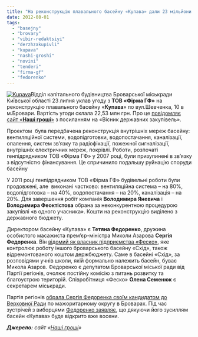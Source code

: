 ```yaml
---
title: "На реконструкцію плавального басейну «Купава» дали 23 мільйони з держбюджету"
date: 2012-08-01
tags: 
  - "basejny"
  - "brovary"
  - "vibir-redaktsiyi"
  - "derzhzakupivli"
  - "kupava"
  - "nashi-groshi"
  - "novini"
  - "tenderi"
  - "firma-gf"
  - "fedorenko"
---
```


[![](https://mpz.brovary.org/wp-content/uploads/2012/08/Kupava.jpg "Kupava")](https://mpz.brovary.org/wp-content/uploads/2012/08/Kupava.jpg)Відділ капітального будівництва Броварської міськради Київської області 23 липня уклав угоду з **ТОВ «Фірма ГФ»** на реконструкцію плавального басейну «**Купава**» по вул.Шевченка, 10 в м.Бровари. Вартість угоди склала 22,53 млн грн. Про це [повідомляє сайт «**Наші гроші**»](http://nashigroshi.org/2012/08/01/azarov-dav-23-miljony-na-basejn-v-brovarah-svojemu-masazhystu-kandydatu-v-nardepy/) з посиланням на «Вісник державних закупівель».

Проектом  була передбачена реконструкція внутрішніх мереж басейну: вентиляційної системи, водопідготовки, водопостачання, каналізації, опалення, систем зв’язку та радіофікації, пожежної сигналізації, внутрішніх електричних мереж, покрівлі. Роботи, розпочаті генпідрядником ТОВ «Фірма ГФ» у 2007 році, були призупинені в зв’язку з відсутністю фінансування. Це спричинило подальшу руйнацію споруди басейну

У 2011 році генпідрядником ТОВ «Фірма ГФ» будівельні роботи були продовжені, але  виконані частково: вентиляційна система – на 80%, водопідготовка – на 40%, водопостачання – на 20%, каналізація – на 20%. Для завершення робіт компанія **Володимира Яневича** і **Володимира Феоктістова** обрана за неконкурентною процедурою закупівлі «в одного учасника». Кошти на реконструкцію виділено з державного бюджету.

Директором басейну «Купава» є **Тетяна Федоренко**, дружина особистого масажиста прем’єр-міністра Миколи Азарова **Сергія Федоренка**. Він [відомий як власник підприємства «Феско»](http://nashigroshi.org/2011/12/13/azarov-dav-z-derzhbyudzhetu-13-miljoniv-na-shkilnyj-basejn-i-zabrav-joho-u-shkolyariv-%E2%80%93-plavaje-sam/), яке контролює роботу іншого броварського басейну «Схід», також відремонтованого коштом держбюджету. Саме в басейні «Схід», за розповідями учнів школи, якій формально належить басейн, буває Микола Азаров. Федоренко є депутатом Броварської міської ради від Партії регіонів, очолює постійну комісію з питань розвитку та благоустрою територій. Співробітниця «Феско» **Олена Семенюк** є секретарем міськради.

Партія регіонів [обрала Сергія Федоренка своїм кандидатом до Верховної Ради](https://mpz.brovary.org/partiya-regioniv-ofitsiyno-visunula-sergiya-fedorenka-kandidatom-u-narodni-deputati-po-mazhoritarnomu-okrugu-97/) по мажоритарному округу в Броварах. Під час зустрічей з виборцями [Федоренко заявляє](https://mpz.brovary.org/biki-fedorenka-vzhe-za-dobroyu-traditsiyeyu-napali-na-zhurnalistiv/), що дякуючи його зусиллям басейн «Купава» буде відкрито вже восени.

_**Джерело:** сайт «[Наші гроші](http://nashigroshi.org/2012/08/01/azarov-dav-23-miljony-na-basejn-v-brovarah-svojemu-masazhystu-kandydatu-v-nardepy/)»_
